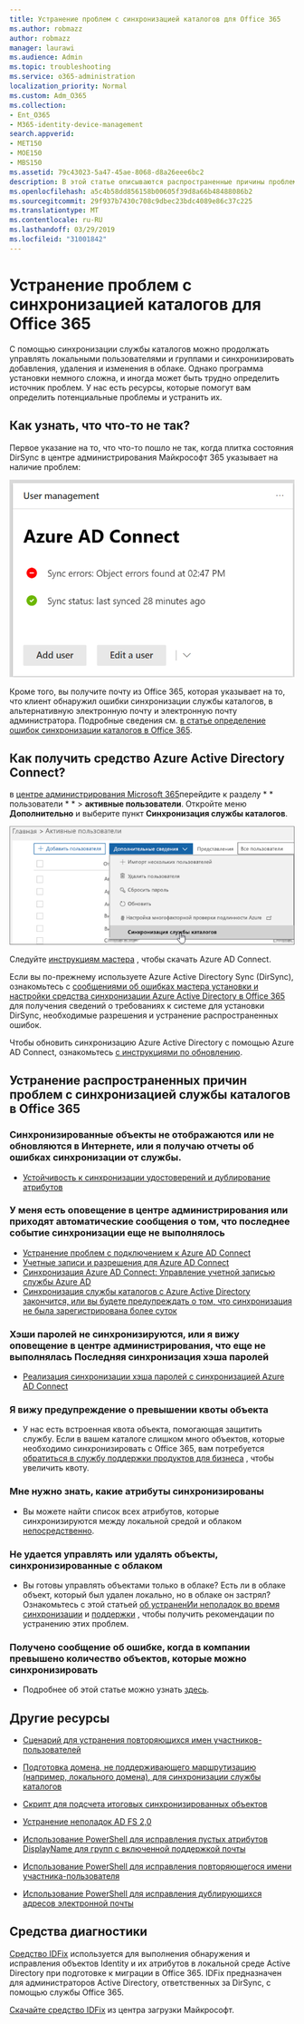 ```yaml
---
title: Устранение проблем с синхронизацией каталогов для Office 365
ms.author: robmazz
author: robmazz
manager: laurawi
ms.audience: Admin
ms.topic: troubleshooting
ms.service: o365-administration
localization_priority: Normal
ms.custom: Adm_O365
ms.collection:
- Ent_O365
- M365-identity-device-management
search.appverid:
- MET150
- MOE150
- MBS150
ms.assetid: 79c43023-5a47-45ae-8068-d8a26eee6bc2
description: В этой статье описываются распространенные причины проблем с синхронизацией службы каталогов в Office 365, а также способы их устранения.
ms.openlocfilehash: a5c4b58dd856158b00605f39d8a66b48488086b2
ms.sourcegitcommit: 29f937b7430c708c9dbec23bdc4089e86c37c225
ms.translationtype: MT
ms.contentlocale: ru-RU
ms.lasthandoff: 03/29/2019
ms.locfileid: "31001842"
---
```

# <a name="fixing-problems-with-directory-synchronization-for-office-365"></a>Устранение проблем с синхронизацией каталогов для Office 365

С помощью синхронизации службы каталогов можно продолжать управлять локальными пользователями и группами и синхронизировать добавления, удаления и изменения в облаке. Однако программа установки немного сложна, и иногда может быть трудно определить источник проблем. У нас есть ресурсы, которые помогут вам определить потенциальные проблемы и устранить их.
  
## <a name="how-do-i-know-if-something-is-wrong"></a>Как узнать, что что-то не так?

Первое указание на то, что что-то пошло не так, когда плитка состояния DirSync в центре администрирования Майкрософт 365 указывает на наличие проблем:
  
![Плитка состояния DirSync в предварительной версии центра администрирования](media/060006e9-de61-49d5-8979-e77cda198e71.png)
  
Кроме того, вы получите почту из Office 365, которая указывает на то, что клиент обнаружил ошибки синхронизации службы каталогов, в альтернативную электронную почту и электронную почту администратора. Подробные сведения см. [в статье определение ошибок синхронизации каталогов в Office 365](identify-directory-synchronization-errors.md).
  
## <a name="how-do-i-get-azure-active-directory-connect-tool"></a>Как получить средство Azure Active Directory Connect?

в [центре администрирования Microsoft 365](https://admin.microsoft.com)перейдите к разделу * * пользователи * * \> **активные пользователи**. Откройте меню **Дополнительно** и выберите пункт **Синхронизация службы каталогов**. 
  
![В меню Дополнительно выберите пункт Синхронизация службы каталогов.](media/dc6669e5-c01b-471e-9cdf-04f5d44e1c4b.png)
  
Следуйте [инструкциям мастера](set-up-directory-synchronization.md) , чтобы скачать Azure AD Connect. 
  
Если вы по-прежнему используете Azure Active Directory Sync (DirSync), ознакомьтесь с [сообщениями об ошибках мастера установки и настройки средства синхронизации Azure Active Directory в Office 365](https://go.microsoft.com/fwlink/p/?LinkId=396717) для получения сведений о требованиях к системе для установки DirSync, необходимые разрешения и устранение распространенных ошибок. 
  
Чтобы обновить синхронизацию Azure Active Directory с помощью Azure AD Connect, ознакомьтесь [с инструкциями по обновлению](https://go.microsoft.com/fwlink/p/?LinkId=733240).
  
## <a name="resolving-common-causes-of-problems-with-directory-synchronization-in-office-365"></a>Устранение распространенных причин проблем с синхронизацией службы каталогов в Office 365

### <a name="synchronized-objects-arent-appearing-or-updating-online-or-im-getting-synchronization-error-reports-from-the-service"></a>**Синхронизированные объекты не отображаются или не обновляются в Интернете, или я получаю отчеты об ошибках синхронизации от службы.**

- [Устойчивость к синхронизации удостоверений и дублирование атрибутов](https://docs.microsoft.com/azure/active-directory/hybrid/how-to-connect-syncservice-duplicate-attribute-resiliency)

### <a name="i-have-an-alert-in-the-admin-center-or-am-receiving-automated-emails-that-there-hasnt-been-a-recent-synchronization-event"></a>**У меня есть оповещение в центре администрирования или приходят автоматические сообщения о том, что последнее событие синхронизации еще не выполнялось**
- [Устранение проблем с подключением к Azure AD Connect](https://docs.microsoft.com/azure/active-directory/hybrid/tshoot-connect-connectivity)
- [Учетные записи и разрешения для Azure AD Connect](https://go.microsoft.com/fwlink/p/?LinkId=820598)
- [Синхронизация Azure AD Connect: Управление учетной записью службы Azure AD](https://docs.microsoft.com/azure/active-directory/hybrid/how-to-connect-azureadaccount)
- [Синхронизация службы каталогов с Azure Active Directory закончится, или вы будете предупреждать о том, что синхронизация не была зарегистрирована более суток](https://support.microsoft.com/help/2882421/directory-synchronization-to-azure-active-directory-stops-or-you-re-warned-that-sync-hasn-t-registered-in-more-than-a-day)

### <a name="password-hashes-arent-synchronizing-or-im-seeing-an-alert-in-the-admin-center-that-there-hasnt-been-a-recent-password-hash-synchronization"></a>**Хэши паролей не синхронизируются, или я вижу оповещение в центре администрирования, что еще не выполнялась Последняя синхронизация хэша паролей**
- [Реализация синхронизации хэша паролей с синхронизацией Azure AD Connect](https://docs.microsoft.com/azure/active-directory/hybrid/how-to-connect-password-hash-synchronization)

### <a name="im-seeing-an-alert-that-object-quota-exceeded"></a>**Я вижу предупреждение о превышении квоты объекта**
- У нас есть встроенная квота объекта, помогающая защитить службу. Если в вашем каталоге слишком много объектов, которые необходимо синхронизировать с Office 365, вам потребуется [обратиться в службу поддержки продуктов для бизнеса](https://support.office.com/article/32a17ca7-6fa0-4870-8a8d-e25ba4ccfd4b) , чтобы увеличить квоту.

### <a name="i-need-to-know-which-attributes-are-synchronized"></a>**Мне нужно знать, какие атрибуты синхронизированы**
- Вы можете найти список всех атрибутов, которые синхронизируются между локальной средой и облаком [непосредственно](https://go.microsoft.com/fwlink/p/?LinkId=396719).

### <a name="i-cant-manage-or-remove-objects-that-were-synchronized-to-the-cloud"></a>**Не удается управлять или удалять объекты, синхронизированные с облаком**
- Вы готовы управлять объектами только в облаке? Есть ли в облаке объект, который был удален локально, но в облаке он застрял? Ознакомьтесь с этой статьей [об устраненИи неполадок во время синхронизации](https://go.microsoft.com/fwlink/p/?linkid=842044) и [поддержки](https://go.microsoft.com/fwlink/p/?LinkId=396720) , чтобы получить рекомендации по устранению этих проблем.

### <a name="i-got-an-error-message-that-my-company-has-exceeded-the-number-of-objects-that-can-be-synchronized"></a>**Получено сообщение об ошибке, когда в компании превышено количество объектов, которые можно синхронизировать**
- Подробнее об этой статье можно узнать [здесь](https://go.microsoft.com/fwlink/p/?LinkId=396721).
   
## <a name="other-resources"></a>Другие ресурсы

- [Сценарий для устранения повторяющихся имен участников-пользователей](https://go.microsoft.com/fwlink/p/?LinkId=396725)
    
- [Подготовка домена, не поддерживающего маршрутизацию (например, локального домена), для синхронизации службы каталогов](prepare-a-non-routable-domain-for-directory-synchronization.md)
    
- [Скрипт для подсчета итоговых синхронизированных объектов](https://go.microsoft.com/fwlink/p/?LinkId=396726)
    
- [Устранение неполадок AD FS 2,0](https://go.microsoft.com/fwlink/p/?LinkId=396727)
    
- [Использование PowerShell для исправления пустых атрибутов DisplayName для групп с включенной поддержкой почты](https://go.microsoft.com/fwlink/p/?LinkId=396728)
    
- [Использование PowerShell для исправления повторяющегося имени участника-пользователя](https://go.microsoft.com/fwlink/p/?LinkId=396730)
    
- [Использование PowerShell для исправления дублирующихся адресов электронной почты](https://go.microsoft.com/fwlink/p/?LinkId=396731)
    
## <a name="diagnostic-tools"></a>Средства диагностики

[Средство IDFix](prepare-directory-attributes-for-synch-with-idfix.md) используется для выполнения обнаружения и исправления объектов Identity и их атрибутов в локальной среде Active Directory при подготовке к миграции в Office 365. IDFix предназначен для администраторов Active Directory, ответственных за DirSync, с помощью службы Office 365. 

[Скачайте средство IDFix](https://go.microsoft.com/fwlink/p/?LinkId=396718) из центра загрузки Майкрософт.